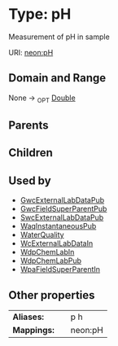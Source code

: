 
# Type: pH


Measurement of pH in sample

URI: [neon:pH](https://data.neonscience.org/pH)


## Domain and Range

None ->  <sub>OPT</sub> [Double](types/Double.md)

## Parents


## Children


## Used by

 * [GwcExternalLabDataPub](GwcExternalLabDataPub.md)
 * [GwcFieldSuperParentPub](GwcFieldSuperParentPub.md)
 * [SwcExternalLabDataPub](SwcExternalLabDataPub.md)
 * [WaqInstantaneousPub](WaqInstantaneousPub.md)
 * [WaterQuality](WaterQuality.md)
 * [WcExternalLabDataIn](WcExternalLabDataIn.md)
 * [WdpChemLabIn](WdpChemLabIn.md)
 * [WdpChemLabPub](WdpChemLabPub.md)
 * [WpaFieldSuperParentIn](WpaFieldSuperParentIn.md)

## Other properties

|  |  |  |
| --- | --- | --- |
| **Aliases:** | | p h |
| **Mappings:** | | neon:pH |


